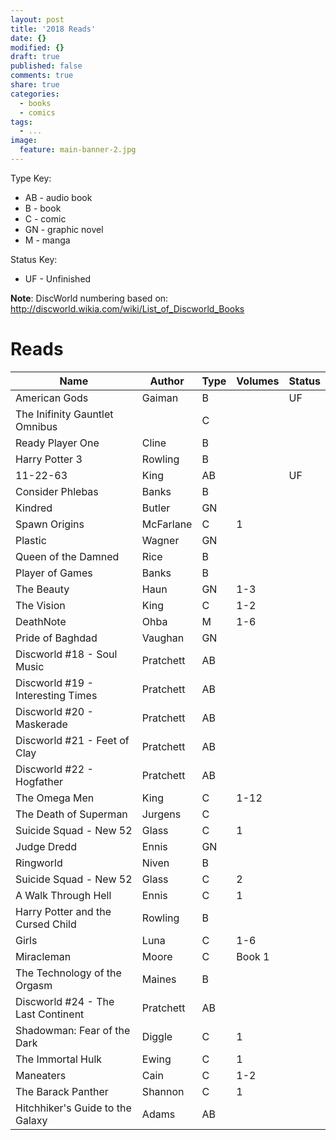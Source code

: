 ```yaml
---
layout: post
title: '2018 Reads'
date: {}
modified: {}
draft: true
published: false
comments: true
share: true
categories:
  - books
  - comics
tags:
  - ...
image:
  feature: main-banner-2.jpg
---
```


Type Key:
* AB - audio book
* B - book
* C - comic
* GN - graphic novel
* M - manga

Status Key:
* UF - Unfinished

**Note**: DiscWorld numbering based on: http://discworld.wikia.com/wiki/List_of_Discworld_Books

# Reads

| Name                               | Author    | Type  | Volumes | Status  |
|------------------------------------|-----------|-------|---------|---------|
| American Gods                      | Gaiman    | B     |         | UF      |
| The Inifinity Gauntlet Omnibus     |           | C     |         |         |
| Ready Player One                   | Cline     | B     |         |         |
| Harry Potter 3                     | Rowling   | B     |         |         |
| 11-22-63                           | King      | AB    |         | UF      |
| Consider Phlebas                   | Banks     | B     |         |         |
| Kindred                            | Butler    | GN    |         |         |
| Spawn Origins                      | McFarlane | C     | 1       |         |
| Plastic                            | Wagner    | GN    |         |         |
| Queen of the Damned                | Rice      | B     |         |         |
| Player of Games                    | Banks     | B     |         |         |
| The Beauty                         | Haun      | GN    | 1-3     |         |
| The Vision                         | King      | C     | 1-2     |         |
| DeathNote                          | Ohba      | M     | 1-6     |         |
| Pride of Baghdad                   | Vaughan   | GN    |         |         |
| Discworld #18 - Soul Music         | Pratchett | AB    |         |         |
| Discworld #19 - Interesting Times  | Pratchett | AB    |         |         |
| Discworld #20 - Maskerade          | Pratchett | AB    |         |         |
| Discworld #21 - Feet of Clay       | Pratchett | AB    |         |         |
| Discworld #22 - Hogfather          | Pratchett | AB    |         |         |
| The Omega Men                      | King      | C     | 1-12    |         |
| The Death of Superman              | Jurgens   | C     |         |         |
| Suicide Squad - New 52             | Glass     | C     | 1       |         |
| Judge Dredd                        | Ennis     | GN    |         |         |
| Ringworld                          | Niven     | B     |         |         |
| Suicide Squad - New 52             | Glass     | C     | 2       |         |
| A Walk Through Hell                | Ennis     | C     | 1       |         |
| Harry Potter and the Cursed Child  | Rowling   | B     |         |         |
| Girls                              | Luna      | C     | 1-6     |         |
| Miracleman                         | Moore     | C     | Book 1  |         |
| The Technology of the Orgasm       | Maines    | B     |         |         |
| Discworld #24 - The Last Continent | Pratchett | AB    |         |         |
| Shadowman: Fear of the Dark        | Diggle    | C     | 1       |         |
| The Immortal Hulk                  | Ewing     | C     | 1       |         |
| Maneaters                          | Cain      | C     | 1-2     |         |
| The Barack Panther                 | Shannon   | C     | 1       |         |
| Hitchhiker's Guide to the Galaxy   | Adams     | AB    |         |         |
